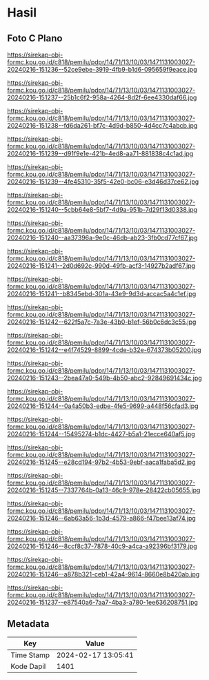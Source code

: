 # Hasil

## Foto C Plano

https://sirekap-obj-formc.kpu.go.id/c818/pemilu/pdpr/14/71/13/10/03/1471131003027-20240216-151236--52ce9ebe-3919-4fb9-b1d6-095659f9eace.jpg

https://sirekap-obj-formc.kpu.go.id/c818/pemilu/pdpr/14/71/13/10/03/1471131003027-20240216-151237--25b1c6f2-958a-4264-8d2f-6ee4330daf66.jpg

https://sirekap-obj-formc.kpu.go.id/c818/pemilu/pdpr/14/71/13/10/03/1471131003027-20240216-151238--fd6da261-bf7c-4d9d-b850-4d4cc7c4abcb.jpg

https://sirekap-obj-formc.kpu.go.id/c818/pemilu/pdpr/14/71/13/10/03/1471131003027-20240216-151239--d91f9e1e-421b-4ed8-aa71-881838c4c1ad.jpg

https://sirekap-obj-formc.kpu.go.id/c818/pemilu/pdpr/14/71/13/10/03/1471131003027-20240216-151239--4fe45310-35f5-42e0-bc06-e3d46d37ce62.jpg

https://sirekap-obj-formc.kpu.go.id/c818/pemilu/pdpr/14/71/13/10/03/1471131003027-20240216-151240--5cbb64e8-5bf7-4d9a-951b-7d29f13d0338.jpg

https://sirekap-obj-formc.kpu.go.id/c818/pemilu/pdpr/14/71/13/10/03/1471131003027-20240216-151240--aa37396a-9e0c-46db-ab23-3fb0cd77cf67.jpg

https://sirekap-obj-formc.kpu.go.id/c818/pemilu/pdpr/14/71/13/10/03/1471131003027-20240216-151241--2d0d692c-990d-49fb-acf3-14927b2adf67.jpg

https://sirekap-obj-formc.kpu.go.id/c818/pemilu/pdpr/14/71/13/10/03/1471131003027-20240216-151241--b8345ebd-301a-43e9-9d3d-accac5a4c1ef.jpg

https://sirekap-obj-formc.kpu.go.id/c818/pemilu/pdpr/14/71/13/10/03/1471131003027-20240216-151242--622f5a7c-7a3e-43b0-b1ef-56b0c6dc3c55.jpg

https://sirekap-obj-formc.kpu.go.id/c818/pemilu/pdpr/14/71/13/10/03/1471131003027-20240216-151242--e4f74529-8899-4cde-b32e-674373b05200.jpg

https://sirekap-obj-formc.kpu.go.id/c818/pemilu/pdpr/14/71/13/10/03/1471131003027-20240216-151243--2bea47a0-549b-4b50-abc2-92849691434c.jpg

https://sirekap-obj-formc.kpu.go.id/c818/pemilu/pdpr/14/71/13/10/03/1471131003027-20240216-151244--0a4a50b3-edbe-4fe5-9699-a448f56cfad3.jpg

https://sirekap-obj-formc.kpu.go.id/c818/pemilu/pdpr/14/71/13/10/03/1471131003027-20240216-151244--15495274-b1dc-4427-b5a1-21ecce640af5.jpg

https://sirekap-obj-formc.kpu.go.id/c818/pemilu/pdpr/14/71/13/10/03/1471131003027-20240216-151245--e28cd194-97b2-4b53-9ebf-aaca1faba5d2.jpg

https://sirekap-obj-formc.kpu.go.id/c818/pemilu/pdpr/14/71/13/10/03/1471131003027-20240216-151245--7337764b-0a13-46c9-978e-28422cb05655.jpg

https://sirekap-obj-formc.kpu.go.id/c818/pemilu/pdpr/14/71/13/10/03/1471131003027-20240216-151246--6ab63a56-1b3d-4579-a866-f47bee13af74.jpg

https://sirekap-obj-formc.kpu.go.id/c818/pemilu/pdpr/14/71/13/10/03/1471131003027-20240216-151246--8ccf8c37-7878-40c9-a4ca-a92396bf3179.jpg

https://sirekap-obj-formc.kpu.go.id/c818/pemilu/pdpr/14/71/13/10/03/1471131003027-20240216-151246--a878b321-ceb1-42a4-9614-8660e8b420ab.jpg

https://sirekap-obj-formc.kpu.go.id/c818/pemilu/pdpr/14/71/13/10/03/1471131003027-20240216-151237--e87540a6-7aa7-4ba3-a780-1ee636208751.jpg


## Metadata

| Key        | Value               |
| ---------- | ------------------- |
| Time Stamp | 2024-02-17 13:05:41 |
| Kode Dapil | 1401                |



